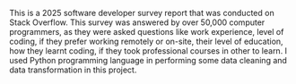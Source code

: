 This is a 2025 software developer survey report that was conducted on Stack Overflow. This survey was answered by over 50,000 computer programmers, as they were asked questions like work experience, level of coding, if they prefer working remotely or on-site, their level of education, how they learnt coding, if they took professional courses in other to learn. I used Python programming language in performing some data cleaning and data transformation in this project.
